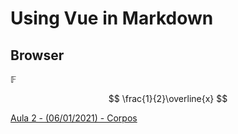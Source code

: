 # Using Vue in Markdown

## Browser

$\mathbb{F}$

$$
\frac{1}{2}\overline{x}
$$

[Aula 2 - (06/01/2021) - Corpos](https://www.youtube.com/watch?v=z9GZVGrg1As)

##
